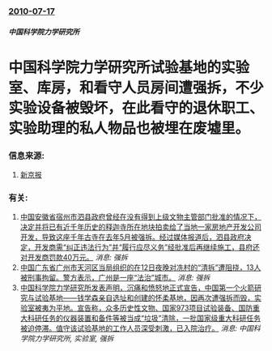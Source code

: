 ### [2010-07-17](/news/2010/07/17/index.md)

##### 中国科学院力学研究所
#  中国科学院力学研究所试验基地的实验室、库房，和看守人员房间遭强拆，不少实验设备被毁坏，在此看守的退休职工、实验助理的私人物品也被埋在废墟里。




### 信息来源:

1. [新京报](http://news.163.com/10/0719/02/6BU0ABBD00014AED.html)

### 有关:

1. [ 中国安徽省宿州市泗县政府曾经在没有得到上级文物主管部门批准的情况下，决定并将已有近千年历史的释迦寺所在地块拍卖给了当地一家房地产开发公司开发，导致这座千年古寺在去年5月被强拆。经过媒体报道后，泗县政府决定，开发商需“纠正违法行为”并“履行应尽义务”经批准后再继续施工，县府还对开发商罚款40万元。](/zh/news/2010/08/22/中国安徽省宿州市泗县政府曾经在没有得到上级文物主管部门批准的情况下-决定并将已有近千年历史的释迦寺所在地块拍卖给了当地.md) _消息: 强拆_
2. [ 中国广东省广州市天河区当局组织的在12日夜晚对冼村的“清拆”遭阻挠，13人被刑事拘留。警方表示，广州是一座“法治”城市。](/zh/news/2010/08/12/中国广东省广州市天河区当局组织的在12日夜晚对冼村的-清拆-遭阻挠-13人被刑事拘留-警方表示-广州是一座-法治-城市.md) _消息: 强拆_
3. [ 中国科学院力学研究所发表声明，沉痛和愤怒地正式宣告，中国第一个火箭研究与试验基地——钱学森亲自选址和创建的怀柔基地，因再次遭强拆而毁，实验室被夷为平地。宣告称，众多历史性文物、国家973项目试验装备、国防重大科研任务的仪器装置和备件等被当成“垃圾”清除，一批国家级重大科研任务被迫停滞。值守该试验基地的工作人员深受刺激，已入院治疗。](/zh/news/2010/07/23/中国科学院力学研究所发表声明-沉痛和愤怒地正式宣告-中国第一个火箭研究与试验基地-钱学森亲自选址和创建的怀柔基地-因.md) _消息: 中国科学院力学研究所, 实验室, 强拆_
